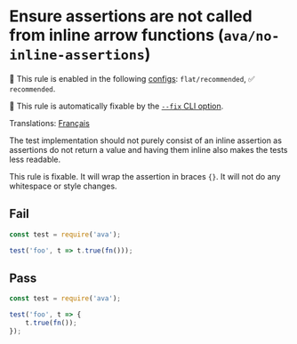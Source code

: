 # Ensure assertions are not called from inline arrow functions (`ava/no-inline-assertions`)

💼 This rule is enabled in the following [configs](https://github.com/avajs/eslint-plugin-ava#recommended-config): `flat/recommended`, ✅ `recommended`.

🔧 This rule is automatically fixable by the [`--fix` CLI option](https://eslint.org/docs/latest/user-guide/command-line-interface#--fix).

<!-- end auto-generated rule header -->

Translations: [Français](https://github.com/avajs/ava-docs/blob/main/fr_FR/related/eslint-plugin-ava/docs/rules/no-inline-assertions.md)

The test implementation should not purely consist of an inline assertion as assertions do not return a value and having them inline also makes the tests less readable.

This rule is fixable. It will wrap the assertion in braces `{}`. It will not do any whitespace or style changes.

## Fail

```js
const test = require('ava');

test('foo', t => t.true(fn()));
```

## Pass

```js
const test = require('ava');

test('foo', t => {
	t.true(fn());
});
```
